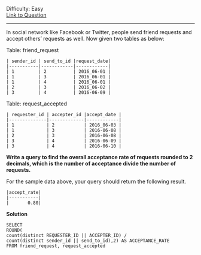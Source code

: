 Difficulty: Easy  
[Link to Question](https://leetcode.com/problems/friend-requests-i-overall-acceptance-rate/)

-----------------------------

In social network like Facebook or Twitter, people send friend requests and accept others’ requests as well. Now given two tables as below:

 
Table: friend_request
```
| sender_id | send_to_id |request_date|
|-----------|------------|------------|
| 1         | 2          | 2016_06-01 |
| 1         | 3          | 2016_06-01 |
| 1         | 4          | 2016_06-01 |
| 2         | 3          | 2016_06-02 |
| 3         | 4          | 2016-06-09 |
```
 
Table: request_accepted
```
| requester_id | accepter_id |accept_date |
|--------------|-------------|------------|
| 1            | 2           | 2016_06-03 |
| 1            | 3           | 2016-06-08 |
| 2            | 3           | 2016-06-08 |
| 3            | 4           | 2016-06-09 |
| 3            | 4           | 2016-06-10 |
```
 
**Write a query to find the overall acceptance rate of requests rounded to 2 decimals, which is the number of acceptance divide the number of requests.**

 
For the sample data above, your query should return the following result.

```
|accept_rate|
|-----------|
|       0.80|
```

**Solution**
```
SELECT
ROUND(
count(distinct REQUESTER_ID || ACCEPTER_ID) /
count(distinct sender_id || send_to_id),2) AS ACCEPTANCE_RATE
FROM friend_request, request_accepted
```
